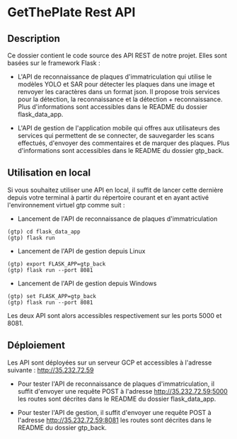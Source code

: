 # GetThePlate Rest API

## Description
Ce dossier contient le code source des API REST de notre projet. Elles sont basées sur le framework Flask :
    
- L'API de reconnaissance de plaques d'immatriculation qui utilise le modèles YOLO et SAR pour détecter les plaques dans une image et renvoyer les caractères dans un format json. Il propose trois services pour la détection, la reconnaissance et la détection + reconnaissance. Plus d'informations sont accessibles dans le README du dossier flask_data_app.

- L'API de gestion de l'application mobile qui offres aux utilisateurs des services qui permettent de se connecter, de sauvegarder les scans effectués, d'envoyer des commentaires et de marquer des plaques. Plus d'informations sont accessibles dans le README du dossier gtp_back.

## Utilisation en local
Si vous souhaitez utiliser une API en local, il suffit de lancer cette dernière depuis votre terminal à partir du répertoire courant et en ayant activé l'environnement virtuel gtp comme suit :

- Lancement de l'API de reconnaissance de plaques d'immatriculation
```console
(gtp) cd flask_data_app
(gtp) flask run
```	

- Lancement de l'API de gestion depuis Linux
```console
(gtp) export FLASK_APP=gtp_back
(gtp) flask run --port 8081
```

- Lancement de l'API de gestion depuis Windows
```console
(gtp) set FLASK_APP=gtp_back
(gtp) flask run --port 8081
```

Les deux API sont alors accessibles respectivement sur les ports 5000 et 8081.

## Déploiement
Les API sont déployées sur un serveur GCP et accessibles à l'adresse suivante : http://35.232.72.59

- Pour tester l'API de reconnaissance de plaques d'immatriculation, il suffit d'envoyer une requête POST à l'adresse http://35.232.72.59:5000 les routes sont décrites dans le README du dossier flask_data_app.

- Pour tester l'API de gestion, il suffit d'envoyer une requête POST à l'adresse http://35.232.72.59:8081 les routes sont décrites dans le README du dossier gtp_back.